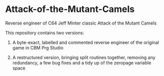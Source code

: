 # Attack-of-the-Mutant-Camels
Reverse engineer of C64 Jeff Minter classic Attack of the Mutant Camels  

This repository contains two versions:  

1. A byte-exact, labelled and commented reverse engineer of the original game in CBM Prg Studio  

2. A restructured version, bringing split routines together, removing any redundancy, a few bug fixes and a tidy up of the zeropage variable space
